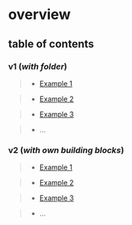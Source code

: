 # overview

## table of contents


### v1 (_with folder_)
> * [Example 1](v1/example_1/example_1.md)   

> * [Example 2](v1/example_2/example_2.md)   

> * [Example 3](v1/example_3/example_3.md)   

> * ...   


### v2 (_with own building blocks_)
> * [Example 1](v2/example_1/example_1.md)   

> * [Example 2](v2/example_2/example_2.md)   

> * [Example 3](v2/example_3/example_3.md)   

> * ...   